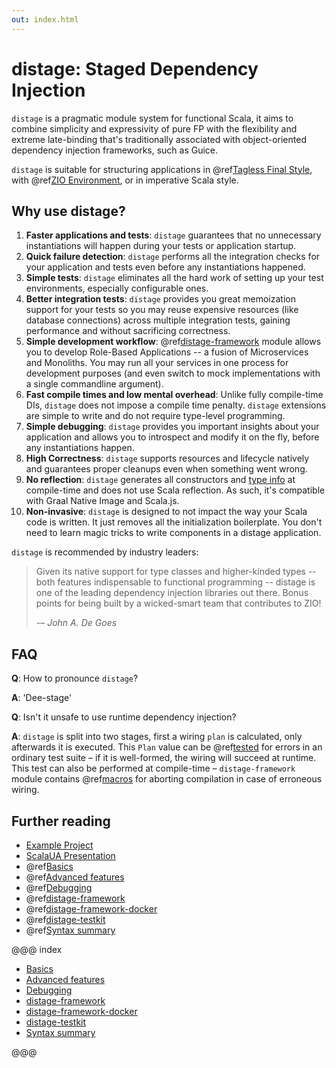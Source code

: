 ```yaml
---
out: index.html
---
```


distage: Staged Dependency Injection
====================================

`distage` is a pragmatic module system for functional Scala, it aims to combine simplicity and expressivity of pure FP
with the flexibility and extreme late-binding that's traditionally associated with object-oriented dependency injection frameworks, such as Guice.

`distage` is suitable for structuring applications in @ref[Tagless Final Style](basics.md#tagless-final-style),
with @ref[ZIO Environment](basics.md#auto-traits), or in imperative Scala style.

Why use distage?
-------------------

1. **Faster applications and tests**:
    `distage` guarantees that no unnecessary instantiations will happen during your tests or application startup.
2. **Quick failure detection**:
    `distage` performs all the integration checks for your application and tests even before any instantiations happened.    
3. **Simple tests**:
    `distage` eliminates all the hard work of setting up your test environments, especially configurable ones.
4. **Better integration tests**:
    `distage` provides you great memoization support for your tests so you may reuse expensive resources (like database connections) across multiple
    integration tests, gaining performance and without sacrificing correctness.
5. **Simple development workflow**:
    @ref[distage-framework](distage-framework.md) module allows you to develop Role-Based Applications -- a fusion of Microservices and Monoliths.
     You may run all your services in one process for development purposes (and even switch to mock implementations with a single commandline argument).
6. **Fast compile times and low mental overhead**:
    Unlike fully compile-time DIs, `distage` does not impose a compile time penalty.
    `distage` extensions are simple to write and do not require type-level programming.
7. **Simple debugging**:
    `distage` provides you important insights about your application and allows you to introspect and modify it on the fly, 
    before any instantiations happen.
8. **High Correctness**:
    `distage` supports resources and lifecycle natively and guarantees proper cleanups even when something went wrong.
9. **No reflection**:
    `distage` generates all constructors and [type info](https://blog.7mind.io/lightweight-reflection.html) at compile-time and does not use Scala reflection.
    As such, it's compatible with Graal Native Image and Scala.js.
10. **Non-invasive**:
    `distage` is designed to not impact the way your Scala code is written. 
    It just removes all the initialization boilerplate.
    You don't need to learn magic tricks to write components in a distage application.

`distage` is recommended by industry leaders:

> Given its native support for type classes and higher-kinded types -- both features indispensable to functional programming -- distage is one of the leading dependency injection libraries out there. Bonus points for being built by a wicked-smart team that contributes to ZIO! 
> 
> -– *John A. De Goes*

FAQ
---

**Q**: How to pronounce `distage`?

**A**: 'Dee-stage'

**Q**: Isn't it unsafe to use runtime dependency injection?

**A**: `distage` is split into two stages, first a wiring `plan` is calculated, only afterwards it is executed. This `Plan`
value can be @ref[tested](debugging.md#testing-plans) for errors in an ordinary test suite – if it is well-formed, the wiring
will succeed at runtime. This test can also be performed at compile-time – `distage-framework` module contains
@ref[macros](distage-framework.md#compile-time-checks) for aborting compilation in case of erroneous wiring.

Further reading
---------------

- [Example Project](https://github.com/7mind/distage-livecode)
- [ScalaUA Presentation](https://www.slideshare.net/7mind/scalaua-distage-staged-dependency-injection)
- @ref[Basics](basics.md)
- @ref[Advanced features](advanced-features.md)
- @ref[Debugging](debugging.md)
- @ref[distage-framework](distage-framework.md)
- @ref[distage-framework-docker](distage-framework-docker.md)
- @ref[distage-testkit](distage-testkit.md)
- @ref[Syntax summary](reference.md)

@@@ index

* [Basics](basics.md)
* [Advanced features](advanced-features.md)
* [Debugging](debugging.md)
* [distage-framework](distage-framework.md)
* [distage-framework-docker](distage-framework-docker.md)
* [distage-testkit](distage-testkit.md)
* [Syntax summary](reference.md)

@@@
